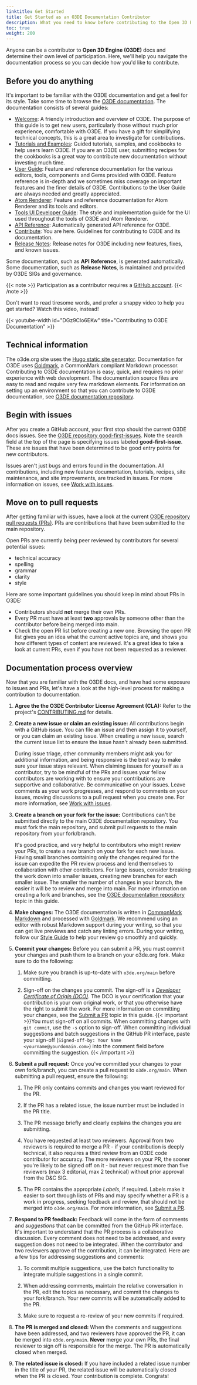 ```yaml
---
linktitle: Get Started
title: Get Started as an O3DE Documentation Contributor
description: What you need to know before contributing to the Open 3D Engine (O3DE) documentation project.  
toc: true
weight: 200
---
```


Anyone can be a contributor to **Open 3D Engine (O3DE)** docs and determine their own level of participation. Here, we'll help you navigate the documentation process so you can decide how you'd like to contribute.

## Before you do anything

It's important to be familiar with the O3DE documentation and get a feel for its style. Take some time to browse the [O3DE documentation](/docs). The documentation consists of several guides:

* [Welcome](/docs/welcome-guide): A friendly introduction and overview of O3DE. The purpose of this guide is to get new users, particularly those without much prior experience, comfortable with O3DE. If you have a gift for simplifying technical concepts, this is a great area to investigate for contributions.
* [Tutorials and Examples](/docs/learning-guide): Guided tutorials, samples, and cookbooks to help users learn O3DE. If you are an O3DE user, submitting recipes for the cookbooks is a great way to contribute new documentation without investing much time.
* [User Guide](/docs/user-guide): Feature and reference documentation for the various editors, tools, components and Gems provided with O3DE. Feature reference is in-depth and we sometimes miss coverage on important features and the finer details of O3DE. Contributions to the User Guide are always needed and greatly appreciated.
* [Atom Renderer](/docs/atom-guide): Feature and reference documentation for Atom Renderer and its tools and editors.
* [Tools UI Developer Guide](/docs/tools-ui): The style and implementation guide for the UI used throughout the tools of O3DE and Atom Renderer.
* [API Reference](/docs/api): Automatically generated API reference for O3DE.
* [Contribute](/docs/contributing): You are here. Guidelines for contributing to O3DE and its documentation.
* [Release Notes](/docs/release-notes): Release notes for O3DE including new features, fixes, and known issues.

Some documentation, such as **API Reference**, is generated automatically. Some documentation, such as **Release Notes**, is maintained and provided by O3DE SIGs and governance.

{{< note >}}
Participation as a contributor requires a [GitHub account](https://github.com/signup).
{{< /note >}}

Don't want to read tiresome words, and prefer a snappy video to help you get started? Watch this video, instead!

{{< youtube-width id="DGz9Clo6EKw" title="Contributing to O3DE Documentation" >}}

## Technical information

The o3de.org site uses the [Hugo static site generator](https://gohugo.io/). Documentation for O3DE uses [Goldmark](https://www.markdownguide.org/tools/hugo/), a CommonMark compliant Markdown processor. Contributing to O3DE documentation is easy, quick, and requires no prior experience with web development. The documentation source files are easy to read and require very few markdown elements. For information on setting up an environment so that you can contribute to O3DE documentation, see [O3DE documentation repository](./o3de-docs-repo-setup).

## Begin with issues

After you create a GitHub account, your first stop should the current O3DE docs issues. See the [O3DE repository good-first-issues](https://github.com/o3de/o3de.org/issues?q=is%3Aopen+is%3Aissue+label%3A%22good-first-issue%22). Note the search field at the top of the page is specifying issues labeled **good-first-issue**. These are issues that have been determined to be good entry points for new contributors.

Issues aren't just bugs and errors found in the documentation. All contributions, including new feature documentation, tutorials, recipes, site maintenance, and site improvements, are tracked in issues. For more information on issues, see [Work with issues](./work-with-issues).

## Move on to pull requests

After getting familiar with issues, have a look at the current [O3DE repository pull requests (PRs)](https://github.com/o3de/o3de.org/pulls). PRs are contributions that have been submitted to the main repository.

Open PRs are currently being peer reviewed by contributors for several potential issues:

* technical accuracy
* spelling
* grammar
* clarity
* style

Here are some important guidelines you should keep in mind about PRs in O3DE:

* Contributors should **not** merge their own PRs.
* Every PR must have at least **two** approvals by someone other than the contributor before being merged into main.
* Check the open PR list before creating a new one. Browsing the open PR list gives you an idea what the current active topics are, and shows you how different types of content are reviewed. It's a great idea to take a look at current PRs, even if you have not been requested as a reviewer.

## Documentation process overview

Now that you are familiar with the O3DE docs, and have had some exposure to issues and PRs, let's have a look at the high-level process for making a contribution to documentation.

1. **Agree the the O3DE Contributor License Agreement (CLA):** Refer to the project's [CONTRIBUTING.md](https://github.com/o3de/o3de.org/blob/main/CONTRIBUTING.md) for details.

1. **Create a new issue or claim an existing issue:** All contributions begin with a GitHub issue. You can file an issue and then assign it to yourself, or you can claim an existing issue. When creating a new issue, search the current issue list to ensure the issue hasn't already been submitted.

   During issue triage, other community members might ask you for additional information, and being responsive is the best way to make sure your issue stays relevant. When claiming issues for yourself as a contributor, try to be mindful of the PRs and issues your fellow contributors are working with to ensure your contributions are supportive and collaborative. Be communicative on your issues. Leave comments as your work progresses, and respond to comments on your issues, moving discussions to a pull request when you create one. For more information, see [Work with issues](./work-with-issues).

1. **Create a branch on your fork for the issue:** Contributions can't be submitted directly to the main O3DE documentation repository. You must fork the main repository, and submit pull requests to the main repository from your fork/branch.

   It's good practice, and very helpful to contributors who might review your PRs, to create a new branch on your fork for each new issue. Having small branches containing only the changes required for the issue can expedite the PR review process and lend themselves to collaboration with other contributors. For large issues, consider breaking the work down into smaller issues, creating new branches for each smaller issue. The smaller the number of changes in your branch, the easier it will be to review and merge into main. For more information on creating a fork and branches, see the [O3DE documentation repository](./o3de-docs-repo-setup) topic in this guide.

1. **Make changes:** The O3DE documentation is written in [CommonMark Markdown](https://commonmark.org/) and processed with [Goldmark](https://www.markdownguide.org/tools/hugo/). We recommend using an editor with robust Markdown support during your writing, so that you can get live previews and catch any linting errors. During your writing, follow our [Style Guide](./style-guide) to help your review go smoothly and quickly.

1. **Commit your changes:** Before you can submit a PR, you must commit your changes and push them to a branch on your o3de.org fork. Make sure to do the following:

   1. Make sure you branch is up-to-date with `o3de.org/main` before committing.

   2. Sign-off on the changes you commit. The sign-off is a [*Developer Certificate of Origin (DCO)*](https://github.com/apps/dco). The DCO is your certification that your contribution is your own original work, or that you otherwise have the right to submit the work. For more information on committing your changes, see the [Submit a PR](./submit-a-pr) topic in this guide.
   {{< important >}}You must sign-off on all commits. When committing changes with `git commit`, use the `-s` option to sign-off. When committing individual suggestions and batch suggestions in the GitHub PR interface, paste your sign-off (`Signed-off-by: Your Name <yourname@yourdomain.com>`) into the comment field before committing the suggestion.
   {{< /important >}}

1. **Submit a pull request:** Once you've committed your changes to your own fork/branch, you can create a pull request to `o3de.org/main`. When submitting a pull request, ensure the following:

   1. The PR only contains commits and changes you want reviewed for the PR.

   2. If the PR has a related issue, the issue number must be included in the PR title.

   3. The PR message briefly and clearly explains the changes you are submitting.

   4. You have requested at least two reviewers. Approval from two reviewers is required to merge a PR - if your contribution is deeply technical, it also requires a third review from an O3DE code contributor for accuracy. The more reviewers on your PR, the sooner you're likely to be signed off on it - but never request more than five reviewers (max 3 editorial, max 2 technical) without prior approval from the D&C SIG.

   5. The PR contains the appropriate *Labels*, if required. Labels make it easier to sort through lists of PRs and may specify whether a PR is a work in progress, seeking feedback and review, that should not be merged into `o3de.org/main`. For more information, see [Submit a PR](./submit-a-pr).

1. **Respond to PR feedback:** Feedback will come in the form of comments and *suggestions* that can be committed from the GitHub PR interface. It's important to understand that the PR process is a collaborative discussion. Every comment does not need to be addressed, and every suggestion does not need to be integrated. When the contributor and two reviewers approve of the contribution, it can be integrated. Here are a few tips for addressing suggestions and comments:

   1. To commit multiple suggestions, use the batch functionality to integrate multiple suggestions in a single commit.

   2. When addressing comments, maintain the relative conversation in the PR, edit the topics as necessary, and commit the changes to your fork/branch. Your new commits will be automatically added to the PR.

   3. Make sure to request a re-review of your new commits if required. 

1. **The PR is merged and closed:** When the comments and suggestions have been addressed, and two reviewers have approved the PR, it can be merged into `o3de.org/main`. **Never** merge your own PRs, the final reviewer to sign off is responsible for the merge. The PR is automatically closed when merged.

1. **The related issue is closed:** If you have included a related issue number in the title of your PR, the related issue will be automatically closed when the PR is closed. Your contribution is complete. Congrats!
